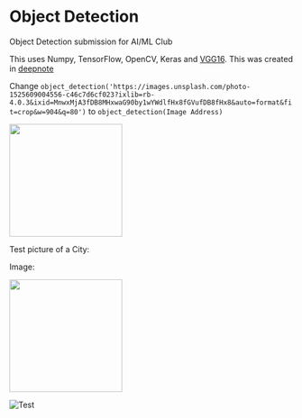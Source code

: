 # Object Detection
Object Detection submission for AI/ML Club

This uses Numpy, TensorFlow, OpenCV, Keras and [VGG16](https://keras.io/api/applications/vgg/). This was created in [deepnote](https://deepnote.com/workspace/tanavk1-606342fd-066c-475f-b6d9-7eccb3b267c7/project/Object-Detection-Duplicate-418a547e-1b24-4507-abd7-ccb680d46031/notebook/Object%20Detection-b4ff0dcf19c841dcb40d70adca5f3552)


Change 
    ```
   object_detection('https://images.unsplash.com/photo-1525609004556-c46c7d6cf023?ixlib=rb-4.0.3&ixid=MnwxMjA3fDB8MHxwaG90by1wYWdlfHx8fGVufDB8fHx8&auto=format&fit=crop&w=904&q=80')
    ``` to     ``` object_detection(Image Address)
               ```




<img src="https://images.unsplash.com/photo-1525609004556-c46c7d6cf023?ixlib=rb-4.0.3&ixid=MnwxMjA3fDB8MHxwaG90by1wYWdlfHx8fGVufDB8fHx8&auto=format&fit=crop&w=904&q=80"
 width="200" height="200">
 
 
 
 
 Test picture of a City:
 
 Image: 
 

<img src="https://cdn.vox-cdn.com/thumbor/CRqJoRaVIKgea8ySXvbzJm19n7A=/1400x1400/filters:format(jpeg)/cdn.vox-cdn.com/uploads/chorus_asset/file/13335435/NorthBroadSt_Landscape_1_M.Edlow.jpg"
 width="200" height="200">
 
 
![Test](https://user-images.githubusercontent.com/102036365/227579027-05c935a4-0e16-4bef-8f64-0b16434cb939.jpg)

 
 
 
 
 
 
 
 
 
 
 
